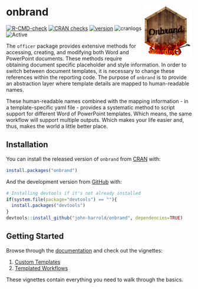 
<!-- README.md is generated from README.Rmd. Please edit that file -->

# onbrand <img src="man/figures/logo.png" align="right" height="138.5" />

<!-- badges: start -->

[![R-CMD-check](https://github.com/john-harrold/onbrand/workflows/R-CMD-check/badge.svg)](https://github.com/john-harrold/onbrand/actions)
[![CRAN
checks](https://badges.cranchecks.info/worst/onbrand.svg)](https://cran.r-project.org/web/checks/check_results_onbrand.html)
[![version](https://www.r-pkg.org/badges/version/onbrand)](https://CRAN.R-project.org/package=onbrand)
![cranlogs](https://cranlogs.r-pkg.org/badges/onbrand)
![Active](https://www.repostatus.org/badges/latest/active.svg)
<!-- badges: end -->

The `officer` package provides extensive methods for accessing,
creating, and modifying both Word and PowerPoint documents. These
methods require obtaining document specific placeholder and style
information. In order to switch between document templates, it is
necessary to change these references within the reporting code. The
purpose of `onbrand` is to provide an abstraction layer where template
details are mapped to human-readable names.

These human-readable names combined with the mapping information - in a
template-specific yaml file - provides a systematic method to script
support for different Word of PowerPoint templates. Which means, the
same workflow will support multiple outputs. Which makes your life
easier and, thus, makes the world a little better place.

## Installation

You can install the released version of `onbrand` from
[CRAN](https://cran.r-project.org/package=onbrand) with:

``` r
install.packages("onbrand")
```

And the development version from
[GitHub](https://github.com/john-harrold/onbrand) with:

``` r
# Installing devtools if it's not already installed
if(system.file(package="devtools") == ""){
  install.packages("devtools") 
}
devtools::install_github("john-harrold/onbrand", dependencies=TRUE)
```

## Getting Started

Browse through the [documentation](https://onbrand.ubiquity.tools/) and
check out the vignettes:

1.  [Custom
    Templates](https://onbrand.ubiquity.tools/articles/Custom_Office_Templates.html)
2.  [Templated
    Workflows](https://onbrand.ubiquity.tools/articles/Creating_Templated_Office_Workflows.html)

These vignettes contain everything you need to walk through the basics.
